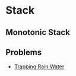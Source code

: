 # Stack

## Monotonic Stack

## Problems

* [Trapping Rain Water](../leetcode-problems/42.-trapping-rain-water.md)

